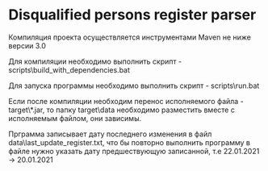 # Disqualified persons register parser

Компиляция проекта осуществляется инструментами Maven не ниже версии 3.0

Для компиляции необходимо выполнить скрипт - scripts\build_with_dependencies.bat

Для запуска программы необходимо выполнить скрипт - scripts\run.bat

Если после компиляции необходим перенос исполняемого файла - target\\*.jar, то папку target\data необходимо разместить вместе с исполняемым файлом, они зависимы.

Прграмма записывает дату последнего изменения в файл data\last_update_register.txt, что бы повторно выполнить программу в файле нужно указать дату предшествующую записанной, т.е 22.01.2021 -> 20.01.2021
